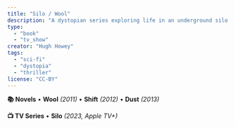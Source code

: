 ```yaml
---
title: "Silo / Wool"
description: "A dystopian series exploring life in an underground silo."
type:
  - "book"
  - "tv_show"
creator: "Hugh Howey"
tags:
  - "sci-fi"
  - "dystopia"
  - "thriller"
license: "CC-BY"
---
```


**📚 Novels**
• **Wool** _(2011)_
• **Shift** _(2012)_
• **Dust** _(2013)_

**📺 TV Series**
• **Silo** _(2023, Apple TV+)_
